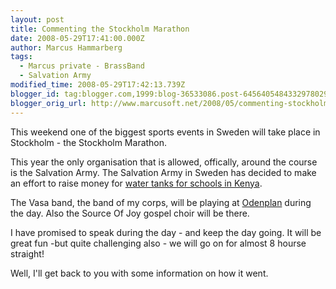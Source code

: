 ```yaml
---
layout: post
title: Commenting the Stockholm Marathon
date: 2008-05-29T17:41:00.000Z
author: Marcus Hammarberg
tags:
  - Marcus private - BrassBand
  - Salvation Army
modified_time: 2008-05-29T17:42:13.739Z
blogger_id: tag:blogger.com,1999:blog-36533086.post-6456405484332978029
blogger_orig_url: http://www.marcusoft.net/2008/05/commenting-stockholm-marathon.html
---
```



This weekend one of the biggest sports events in Sweden will take place
in Stockholm - the Stockholm Marathon.

This year the only organisation that is allowed, offically, around the
course is the Salvation Army. The Salvation Army in Sweden has decided
to make an effort to raise money for [water tanks for schools in
Kenya](http://www.fralsningsarmen.se/dl2/p3/admin.nsf/wwwPublished/fralsningsarmen_startsida_kenya?OpenDocument).

The Vasa band, the band of my corps, will be playing at
[Odenplan](http://www.hitta.se/ViewDetailsPlace.aspx?vad=&var=odenplan&PlaceId=2471632)
during the day. Also the Source Of Joy gospel choir will be there.  

I have promised to speak during the day - and keep the day going. It
will be great fun -but quite challenging also - we will go on for almost
8 hourse straight!

Well, I'll get back to you with some information on how it went.
